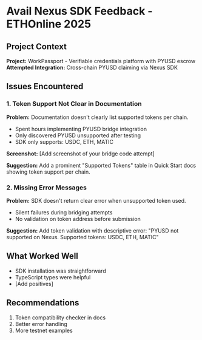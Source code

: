 # Avail Nexus SDK Feedback - ETHOnline 2025

## Project Context
**Project:** WorkPassport - Verifiable credentials platform with PYUSD escrow
**Attempted Integration:** Cross-chain PYUSD claiming via Nexus SDK

## Issues Encountered

### 1. Token Support Not Clear in Documentation
**Problem:** Documentation doesn't clearly list supported tokens per chain.
- Spent hours implementing PYUSD bridge integration
- Only discovered PYUSD unsupported after testing
- SDK only supports: USDC, ETH, MATIC

**Screenshot:** [Add screenshot of your bridge code attempt]

**Suggestion:** Add a prominent "Supported Tokens" table in Quick Start docs showing token support per chain.

### 2. Missing Error Messages
**Problem:** SDK doesn't return clear error when unsupported token used.
- Silent failures during bridging attempts
- No validation on token address before submission

**Suggestion:** Add token validation with descriptive error: "PYUSD not supported on Nexus. Supported tokens: USDC, ETH, MATIC"

## What Worked Well
- SDK installation was straightforward
- TypeScript types were helpful
- [Add positives]

## Recommendations
1. Token compatibility checker in docs
2. Better error handling
3. More testnet examples
